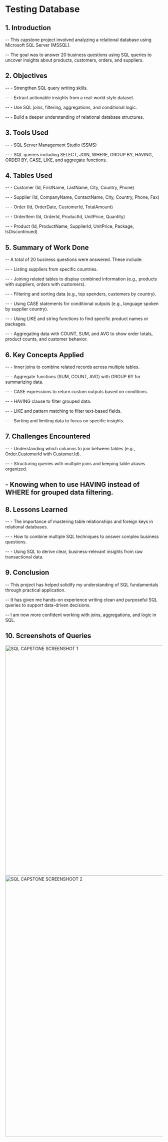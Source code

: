 # Testing Database
##  1. Introduction

-- This capstone project involved analyzing a relational database using Microsoft SQL Server (MSSQL).

-- The goal was to answer 20 business questions using SQL queries to uncover insights about products, customers, orders, and suppliers.

## 2. Objectives

-- - Strengthen SQL query writing skills.

-- - Extract actionable insights from a real-world style dataset.

-- - Use SQL joins, filtering, aggregations, and conditional logic.

-- - Build a deeper understanding of relational database structures.

## 3. Tools Used

-- - SQL Server Management Studio (SSMS)

-- - SQL queries including SELECT, JOIN, WHERE, GROUP BY, HAVING, ORDER BY, CASE, LIKE, and aggregate functions.

## 4. Tables Used

-- - Customer (Id, FirstName, LastName, City, Country, Phone)

-- - Supplier (Id, CompanyName, ContactName, City, Country, Phone, Fax)

-- - Order (Id, OrderDate, CustomerId, TotalAmount)

-- - OrderItem (Id, OrderId, ProductId, UnitPrice, Quantity)

-- - Product (Id, ProductName, SupplierId, UnitPrice, Package, IsDiscontinued)

## 5. Summary of Work Done

-- A total of 20 business questions were answered. These include:

-- - Listing suppliers from specific countries.

-- - Joining related tables to display combined information (e.g., products with suppliers, orders with customers).

-- - Filtering and sorting data (e.g., top spenders, customers by country).

-- - Using CASE statements for conditional outputs (e.g., language spoken by supplier country).

-- - Using LIKE and string functions to find specific product names or packages.

-- - Aggregating data with COUNT, SUM, and AVG to show order totals, product counts, and customer behavior.

## 6. Key Concepts Applied

-- - Inner joins to combine related records across multiple tables.

-- - Aggregate functions (SUM, COUNT, AVG) with GROUP BY for summarizing data.

-- - CASE expressions to return custom outputs based on conditions.

-- - HAVING clause to filter grouped data.

-- - LIKE and pattern matching to filter text-based fields.

-- - Sorting and limiting data to focus on specific insights.

## 7. Challenges Encountered

-- - Understanding which columns to join between tables (e.g., Order.CustomerId with Customer.Id).

-- - Structuring queries with multiple joins and keeping table aliases organized.

## - Knowing when to use HAVING instead of WHERE for grouped data filtering.

## 8. Lessons Learned

-- - The importance of mastering table relationships and foreign keys in relational databases.

-- - How to combine multiple SQL techniques to answer complex business questions.

-- - Using SQL to derive clear, business-relevant insights from raw transactional data.

## 9. Conclusion

-- This project has helped solidify my understanding of SQL fundamentals through practical application.

-- It has given me hands-on experience writing clean and purposeful SQL queries to support data-driven decisions.

-- I am now more confident working with joins, aggregations, and logic in SQL.

## 10. Screenshots of Queries
<img width="1433" height="736" alt="SQL CAPSTONE SCREENSHOT 1" src="https://github.com/user-attachments/assets/9abcb036-9ece-488c-8790-0ce05c019add" />

<img width="1538" height="834" alt="SQL CAPSTONE SCREENSHOOT 2" src="https://github.com/user-attachments/assets/cb4491e2-c472-4b06-a38c-5e0dd2ab80ad" />
